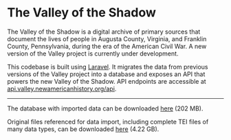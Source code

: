 # The Valley of the Shadow

The Valley of the Shadow is a digital archive of primary sources that document the lives of people in Augusta County, Virginia, and Franklin County, Pennsylvania, during the era of the American Civil War. A new version of the Valley project is currently under development.

This codebase is built using [Laravel](https://laravel.com). It migrates the data from previous versions of the Valley project into a database and exposes an API that powers the new Valley of the Shadow. API endpoints are accessible at [api.valley.newamericanhistory.org/api](https://api.valley.newamericanhistory.org/api).

---

The database with imported data can be downloaded [here](https://api.valley.newamericanhistory.org/storage/data/api.valley.newamericanhistory.org.sql) (202 MB).

Original files referenced for data import, including complete TEI files of many data types, can be downloaded [here](https://api.valley.newamericanhistory.org/storage/data/import-data.zip) (4.22 GB).
